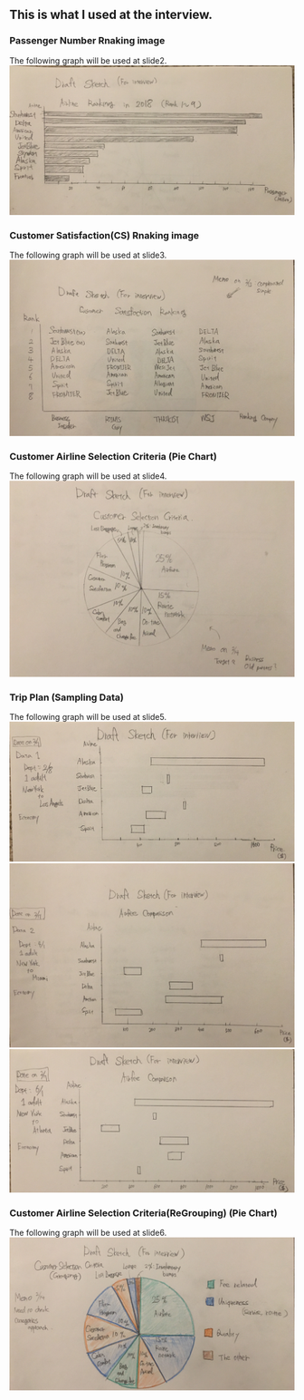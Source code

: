 ## This is what I used at the interview.

### Passenger Number Rnaking image
The following graph will be used at slide2.
![Alt text](/Data/Official_Rank.png)<br>

### Customer Satisfaction(CS) Rnaking image
The following graph will be used at slide3.
![Alt text](/Data/CS_ranking.png)<br>

### Customer Airline Selection Criteria (Pie Chart)
The following graph will be used at slide4.
![Alt text](/Data/Customer_selectionB.png)<br>

### Trip Plan (Sampling Data)
The following graph will be used at slide5.
![Alt text](/Data/tripPlan0208.png)<br>
![Alt text](/Data/tripPlan0401.png)<br>
![Alt text](/Data/tripPlan0601.png)<br>

### Customer Airline Selection Criteria(ReGrouping) (Pie Chart)
The following graph will be used at slide6.
![Alt text](/Data/Customer_selectionG.png)<br>
